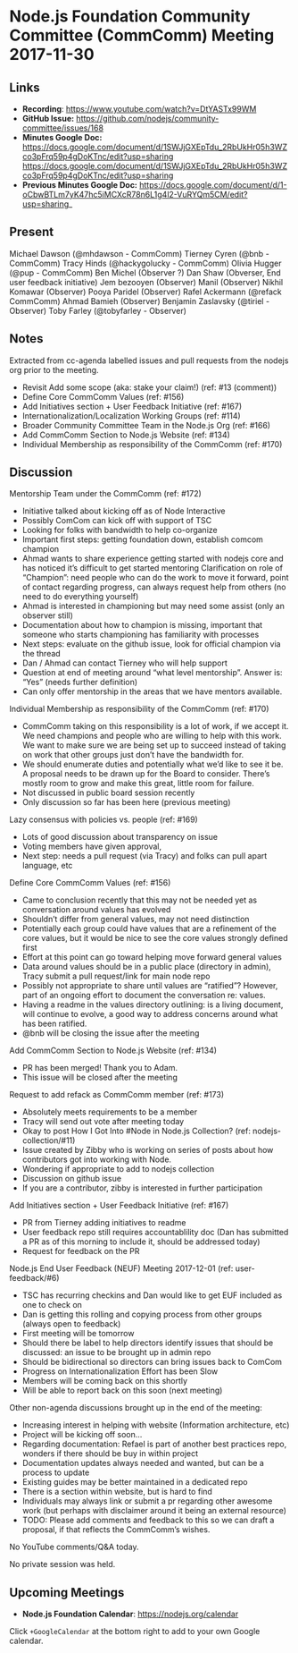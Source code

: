 # Node.js Foundation Community Committee (CommComm) Meeting 2017-11-30

## Links


* **Recording**:  https://www.youtube.com/watch?v=DtYASTx99WM 
* **GitHub Issue:** https://github.com/nodejs/community-committee/issues/168 
* **Minutes Google Doc:** https://docs.google.com/document/d/1SWJjGXEpTdu_2RbUkHr05h3WZco3pFrq59p4gDoKTnc/edit?usp=sharing
<https://docs.google.com/document/d/1SWJjGXEpTdu_2RbUkHr05h3WZco3pFrq59p4gDoKTnc/edit?usp=sharing>
* **Previous Minutes Google Doc:** <https://docs.google.com/document/d/1-oCbwBTLm7yK47hc5iMCXcR78n6L1g4l2-VuRYQm5CM/edit?usp=sharing>_


## Present
Michael Dawson (@mhdawson - CommComm)
Tierney Cyren (@bnb - CommComm)
Tracy Hinds (@hackygolucky - CommComm)
Olivia Hugger (@pup - CommComm)
Ben Michel (Observer ?)
Dan Shaw (Obverser, End user feedback initiative)
Jem bezooyen (Observer)
Manil (Observer)
Nikhil Komawar (Observer)
Pooya Paridel (Observer)
Rafel Ackermann (@refack CommComm)
Ahmad Bamieh (Observer)
Benjamin Zaslavsky (@tiriel - Observer)
Toby Farley (@tobyfarley - Observer)

## Notes

Extracted from cc-agenda labelled issues and pull requests from the nodejs org prior to the meeting.
* Revisit Add some scope (aka: stake your claim!) (ref: #13 (comment))
* Define Core CommComm Values (ref: #156)
* Add Initiatives section + User Feedback Initiative (ref: #167)
* Internationalization/Localization Working Groups (ref: #114)
* Broader Community Committee Team in the Node.js Org (ref: #166)
* Add CommComm Section to Node.js Website (ref: #134)
* Individual Membership as responsibility of the CommComm (ref: #170)

## Discussion
Mentorship Team under the CommComm (ref: #172)

* Initiative talked about kicking off as of Node Interactive
* Possibly ComCom can kick off with support of TSC
* Looking for folks with bandwidth to help co-organize
* Important first steps: getting foundation down, establish comcom champion
*  Ahmad wants to share experience getting started with nodejs core and has noticed it’s difficult to get started mentoring
Clarification on role of “Champion”: need people who can do the work to move it forward, point of contact regarding progress, can always request help from others (no need to do everything yourself)
* Ahmad is interested in championing but may need some assist (only an observer still)
* Documentation about how to champion is missing, important that someone who starts championing has familiarity with processes
* Next steps: evaluate on the github issue, look for official champion via the thread
* Dan / Ahmad can contact Tierney who will help support
* Question at end of meeting around “what level mentorship”. Answer is: “Yes” (needs further definition)
* Can only offer mentorship in the areas that we have mentors available.

Individual Membership as responsibility of the CommComm (ref: #170)
* CommComm taking on this responsibility is a lot of work, if we accept it. We need champions and people who are willing to help with this work. We want to make sure we are being set up to succeed instead of taking on work that other groups just don’t have the bandwidth for.
* We should enumerate duties and potentially what we’d like to see it be. A proposal needs to be drawn up for the Board to consider. There’s mostly room to grow and make this great, little room for failure. 
* Not discussed in public board session recently
* Only discussion so far has been here (previous meeting)

Lazy consensus with policies vs. people (ref: #169)
* Lots of good discussion about transparency on issue
* Voting members have given approval, 
* Next step: needs a pull request (via Tracy) and folks can pull apart language, etc

Define Core CommComm Values (ref: #156)
* Came to conclusion recently that this may not be needed yet as conversation around values has evolved
* Shouldn’t differ from general values, may not need distinction
* Potentially each group could have values that are a refinement of the core values, but it would be nice to see the core values strongly defined first
* Effort at this point can go toward helping move forward general values
* Data around values should be in a public place (directory in admin), Tracy submit a pull request/link for main node repo
* Possibly not appropriate to share until values are “ratified”? However, part of an ongoing effort to document the conversation re: values.
* Having a readme in the values directory outlining: is a living document, will continue to evolve, a good way to address concerns around what has been ratified.
* @bnb will be closing the issue after the meeting

Add CommComm Section to Node.js Website (ref: #134)
* PR has been merged! Thank you to Adam.
* This issue will be closed after the meeting

Request to add refack as CommComm member (ref: #173)
* Absolutely meets requirements to be a member
* Tracy will send out vote after meeting today
* Okay to post How I Got Into #Node in Node.js Collection? (ref: nodejs-collection/#11)
* Issue created by Zibby who is working on series of posts about how contributors got into working with Node.
* Wondering if appropriate to add to nodejs collection
* Discussion on github issue
* If you are a contributor, zibby is interested in further participation

Add Initiatives section + User Feedback Initiative (ref: #167)
* PR from Tierney adding initiatives to readme
* User feedback repo still requires accountablility doc (Dan has submitted a PR as of this morning to include it, should be addressed today)
* Request for feedback on the PR

Node.js End User Feedback (NEUF) Meeting 2017-12-01 (ref: user-feedback/#6)
* TSC has recurring checkins and Dan would like to get EUF included as one to check on
* Dan is getting this rolling and copying process from other groups (always open to feedback)
* First meeting will be tomorrow
* Should there be label to help directors identify issues that should be discussed: an issue to be brought up in admin repo
* Should be bidirectional so directors can bring issues back to ComCom
* Progress on Internationalization Effort has been Slow
* Members will be coming back on this shortly
* Will be able to report back on this soon (next meeting)

Other non-agenda discussions brought up in the end of the meeting:
* Increasing interest in helping with website (Information architecture, etc)
* Project will be kicking off soon…
* Regarding documentation: Refael is part of another best practices repo, wonders if there should be buy in within project
* Documentation updates always needed and wanted, but can be a process to update
* Existing guides may be better maintained in a dedicated repo
* There is a section within website, but is hard to find
* Individuals may always link or submit a pr regarding other awesome work (but perhaps with disclaimer around it being an external resource)
* TODO: Please add comments and feedback to this so we can draft a proposal, if that reflects the CommComm’s wishes.

No YouTube comments/Q&A today.

No private session was held.

## Upcoming Meetings

* **Node.js Foundation Calendar**: https://nodejs.org/calendar

Click `+GoogleCalendar` at the bottom right to add to your own Google calendar.
